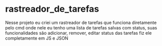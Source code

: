 # rastreador_de_tarefas
Nesse projeto eu criei um rastreador de tarefas que funciona diretamente pelo cmd onde nele eu tenho uma lista de tarefas salvas com status, suas funcionalidades são adicionar, remover, editar status das tarefas fiz ele completamente em JS e JSON
